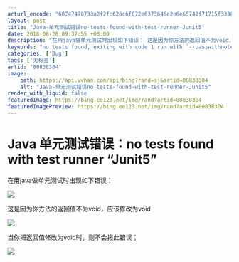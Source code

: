 ```yaml
---
arturl_encode: "68747470733a2f2f:626c6f672e6373646e2e6e65742f71715f3338393034333432:2f61727469636c652f64657461696c732f3830383338333034"
layout: post
title: "Java-单元测试错误no-tests-found-with-test-runner-Junit5"
date: 2018-06-28 09:37:55 +08:00
description: "在用java做单元测试时出现如下错误： 这是因为你方法的返回值不为void，应该修改为void当你把"
keywords: "no tests found, exiting with code 1 run with `--passwithnotests` to exit wit"
categories: ['Bug']
tags: ['无标签']
artid: "80838304"
image:
    path: https://api.vvhan.com/api/bing?rand=sj&artid=80838304
    alt: "Java-单元测试错误no-tests-found-with-test-runner-Junit5"
render_with_liquid: false
featuredImage: https://bing.ee123.net/img/rand?artid=80838304
featuredImagePreview: https://bing.ee123.net/img/rand?artid=80838304
---
```


# Java 单元测试错误：no tests found with test runner “Junit5”

在用java做单元测试时出现如下错误：

![](https://i-blog.csdnimg.cn/blog_migrate/d1e68bb9748df4acffa0425deb887a31.png)

这是因为你方法的返回值不为void，应该修改为void

![](https://i-blog.csdnimg.cn/blog_migrate/12ecfcc9056076f7ceced834d6908730.png)

当你把返回值修改为void时，则不会报此错误；

![](https://i-blog.csdnimg.cn/blog_migrate/a03a56b92a040c10add5ff1ad5edfa8c.png)